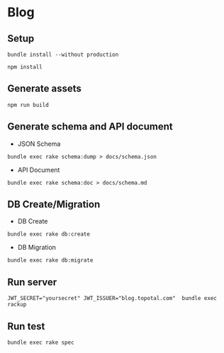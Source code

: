 # Blog

## Setup

```
bundle install --without production
```

```
npm install
```

## Generate assets

```
npm run build
```

## Generate schema and API document

- JSON Schema

```
bundle exec rake schema:dump > docs/schema.json
```

- API Document

```
bundle exec rake schema:doc > docs/schema.md
```

## DB Create/Migration

- DB Create

```
bundle exec rake db:create
```

- DB Migration

```
bundle exec rake db:migrate
```

## Run server

```
JWT_SECRET="yoursecret" JWT_ISSUER="blog.topotal.com"  bundle exec rackup
```

## Run test

```
bundle exec rake spec
```
